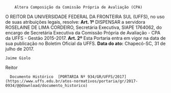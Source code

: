         Altera Composição da Comissão Própria de Avaliação (CPA)  

 O REITOR DA UNIVERSIDADE FEDERAL DA FRONTEIRA SUL (UFFS), no uso de suas atribuições legais, resolve:   **Art. 1º** DISPENSAR a servidora ROSELAINE DE LIMA CORDEIRO, Secretária Executiva, SIAPE 1764062, do encargo de Secretária Executiva da Comissão Própria de Avaliação - CPA da UFFS - Gestão 2015-2017.   **Art. 2º** Esta Portaria entra em vigor na data de sua publicação no Boletim Oficial da UFFS.      **Data do ato:** Chapecó-SC, 31 de julho de 2017.   
 

    Jaime Giolo   
 Reitor 

      Documento Histórico  [PORTARIA Nº 934/GR/UFFS/2017](https://www.uffs.edu.br/atos-normativos/portaria/gr/2017-0934/@@download/documento_historico)     
      